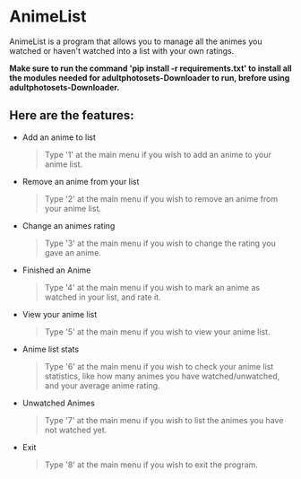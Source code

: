# AnimeList
AnimeList is a program that allows you to manage all the animes you watched or haven't watched into a list with your own ratings.

**Make sure to run the command 'pip install -r requirements.txt' to install all the modules needed for adultphotosets-Downloader to run, brefore using adultphotosets-Downloader.**

## Here are the features:
- Add an anime to list
    >Type '1' at the main menu if you wish to add an anime to your anime list.
- Remove an anime from your list
    >Type '2' at the main menu if you wish to remove an anime from your anime list.
- Change an animes rating
    >Type '3' at the main menu if you wish to change the rating you gave an anime.
- Finished an Anime
	>Type '4' at the main menu if you wish to mark an anime as watched in your list, and rate it.
- View your anime list
    >Type '5' at the main menu if you wish to view your anime list.
- Anime list stats
    >Type '6' at the main menu if you wish to check your anime list statistics, like how many animes you have watched/unwatched, and your average anime rating.
- Unwatched Animes
    >Type '7' at the main menu if you wish to list the animes you have not watched yet.
- Exit
    >Type '8' at the main menu if you wish to exit the program.
